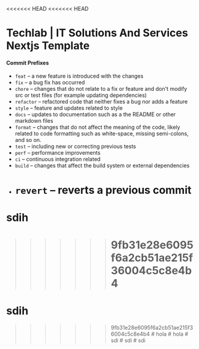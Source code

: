 <<<<<<< HEAD
<<<<<<< HEAD

# Techlab | IT Solutions And Services Nextjs Template

#### Commit Prefixes

- `feat` – a new feature is introduced with the changes
- `fix` – a bug fix has occurred
- `chore` – changes that do not relate to a fix or feature and don't modify src or test files (for example updating dependencies)
- `refactor` – refactored code that neither fixes a bug nor adds a feature
- `style` – feature and updates related to style
- `docs` – updates to documentation such as a the README or other markdown files
- `format` – changes that do not affect the meaning of the code, likely related to code formatting such as white-space, missing semi-colons, and so on.
- `test` – including new or correcting previous tests
- `perf` – performance improvements
- `ci` – continuous integration related
- `build` – changes that affect the build system or external dependencies
- # `revert` – reverts a previous commit

# sdih

> > > > > > > # 9fb31e28e6095f6a2cb51ae215f36004c5c8e4b4

# sdih

> > > > > > > 9fb31e28e6095f6a2cb51ae215f36004c5c8e4b4
> > > > > > > #   h o l a 
> > > > > > >  
> > > > > > >  #   h o l a 
> > > > > > >  
> > > > > > >  #   s d i 
> > > > > > >  
> > > > > > >  #   s d i 
> > > > > > >  
> > > > > > >  #   s d i 
> > > > > > >  
> > > > > > >  
